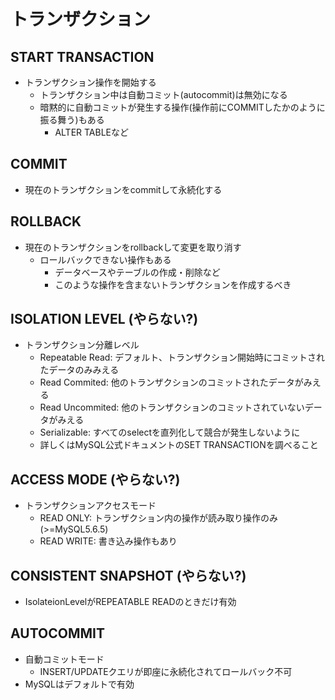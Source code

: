 # トランザクション

## START TRANSACTION

- トランザクション操作を開始する
  - トランザクション中は自動コミット(autocommit)は無効になる
  - 暗黙的に自動コミットが発生する操作(操作前にCOMMITしたかのように振る舞う)もある
    - ALTER TABLEなど

## COMMIT

- 現在のトランザクションをcommitして永続化する

## ROLLBACK

- 現在のトランザクションをrollbackして変更を取り消す
  - ロールバックできない操作もある
    - データベースやテーブルの作成・削除など
    - このような操作を含まないトランザクションを作成するべき

## ISOLATION LEVEL (やらない?)

- トランザクション分離レベル
  - Repeatable Read: デフォルト、トランザクション開始時にコミットされたデータのみみえる
  - Read Commited: 他のトランザクションのコミットされたデータがみえる
  - Read Uncommited: 他のトランザクションのコミットされていないデータがみえる
  - Serializable: すべてのselectを直列化して競合が発生しないように
  - 詳しくはMySQL公式ドキュメントのSET TRANSACTIONを調べること

## ACCESS MODE (やらない?)

- トランザクションアクセスモード
  - READ ONLY: トランザクション内の操作が読み取り操作のみ (>=MySQL5.6.5)
  - READ WRITE: 書き込み操作もあり

## CONSISTENT SNAPSHOT (やらない?)

- IsolateionLevelがREPEATABLE READのときだけ有効

## AUTOCOMMIT

- 自動コミットモード
  - INSERT/UPDATEクエリが即座に永続化されてロールバック不可
- MySQLはデフォルトで有効
